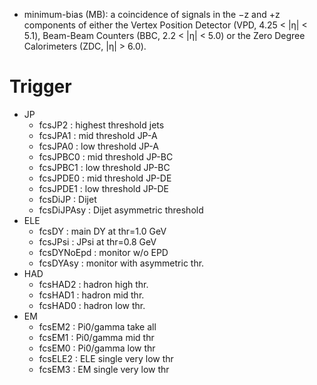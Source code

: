 * minimum-bias (MB):  a coincidence of signals in the −z and +z components of 
  either the Vertex Position Detector (VPD, 4.25 < |η| < 5.1), Beam-Beam Counters
  (BBC, 2.2 < |η| < 5.0) or the Zero Degree Calorimeters (ZDC, |η| > 6.0).

# Trigger
* JP
  * fcsJP2	: highest threshold jets
  * fcsJPA1     : mid threshold JP-A
  * fcsJPA0	: low threshold JP-A
  * fcsJPBC0    : mid threshold JP-BC
  * fcsJPBC1    : low threshold JP-BC
  * fcsJPDE0    : mid threshold JP-DE
  * fcsJPDE1    : low threshold JP-DE
  * fcsDiJP	: Dijet
  * fcsDiJPAsy	: Dijet asymmetric threshold
* ELE
  * fcsDY	: main DY at thr=1.0 GeV
  * fcsJPsi	: JPsi at thr=0.8 GeV
  * fcsDYNoEpd	: monitor w/o EPD
  * fcsDYAsy	: monitor with asymmetric thr.
* HAD
  * fcsHAD2	: hadron high thr.
  * fcsHAD1	: hadron mid thr.
  * fcsHAD0	: hadron low thr.
* EM
  * fcsEM2	: Pi0/gamma take all
  * fcsEM1	: Pi0/gamma mid thr
  * fcsEM0	: Pi0/gamma low thr
  * fcsELE2	: ELE single very low thr
  * fcsEM3	: EM single very low thr
